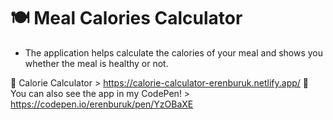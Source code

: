 # 🍽 Meal Calories Calculator

- The application helps calculate the calories of your meal and shows you whether the meal is healthy or not.

🍕 Calorie Calculator > https://calorie-calculator-erenburuk.netlify.app/
🥑 You can also see the app in my CodePen! > https://codepen.io/erenburuk/pen/YzOBaXE
